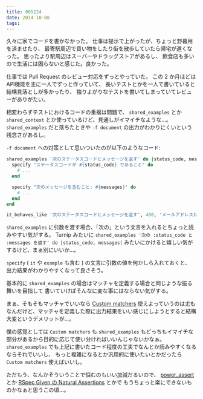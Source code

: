 ```yaml
---
title: 005224
date: 2014-10-08
tags:
---
```


久々に家でコードを書かなかった。
仕事は提示で上がったが、ちょっと野暮用を済ませたり、
最寄駅周辺で買い物をしたり街を散歩していたら帰宅が遅くなった。
思ったより駅周辺はスーパーやドラッグストアがあるし、
飲食店も多いので生活には困らないと感じた。良かった。

仕事では Pull Request のレビュー対応をずっとやっていた。
この 2 か月ほどはAPI機能を主に一人でずっと作っていて、
長いテストとかを一人で書いていると結構見落としが多かったり、
独りよがりなテストを書いてしまっていてレビューがありがたい。

相変わらずテストにおけるコードの重複は問題で、
`shared_examples` とか `shared_context` とか使っているけど、見通しがイマイチなような...。
`shared_examples` だと落ちたときや `-f document` の出力がわかりにくいという残念さがあるし。

`-f document` への対策として思いついたのが以下のようなコード:

```ruby
shared_examples '次のステータスコードとメッセージを返す' do |status_code, messages|
  specify "ステータスコードが #{status_code} であること" do
    # ...
  end

  specify "次のメッセージを含むこと: #{messages}" do
    # ...
  end
end

it_behaves_like '次のステータスコードとメッセージを返す', 400, 'メールアドレスが不正です'
```

`shared_examples` に引数を渡す場合、「次の」という文言を入れるとちょっと読みやすい気がする。
Turnip みたいに `shared_examples '次の :status_code と :messages を返す' do |status_code, messages|` みたいにかけると嬉しい気がするけど、まぁ別にいいか...。

`specify` ( `it` や `example` も含む ) の文言に引数の値を何かしら入れておくと、
出力結果がわかりやすくなって良さそう。

基本的に `shared_examples` の場合はマッチャを定義する場合と同じような振る舞いを目指して
書いていけばそんなに変な事にはならない気がする。

まぁ、そもそもマッチャでいいなら [Custom matchers](https://www.relishapp.com/rspec/rspec-expectations/v/3-1/docs/custom-matchers) 使えよっていうのは尤もなんだけど、マッチャを定義した際に出力結果をいい感じにしようとすると結構大変というデメリットが...。

僕の感覚としては `Custom matchers` も `shared_examples` もどっちもイマイチな部分があるから目的に応じて使い分ければいいんじゃないかなぁ。
`shared_examples` でも上記に書いたコード程度の工夫でなんとか読みやすくなるならそれでいいし、
もっと複雑になるとか汎用的に使いたいとかだったら `Custom matchers` 使えばいいし。

ただもう、なんかそういうことで悩むのもいい加減だるいので、
[power_assert](https://github.com/twada/power-assert) とか [RSpec Given の Natural Assertions](https://github.com/jimweirich/rspec-given#natural-assertions) とかで
もうちょっと楽にできないものかなぁと思うこの頃...。
